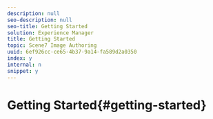```yaml
---
description: null
seo-description: null
seo-title: Getting Started
solution: Experience Manager
title: Getting Started
topic: Scene7 Image Authoring
uuid: 6ef926cc-ce65-4b37-9a14-fa589d2a0350
index: y
internal: n
snippet: y
---
```


# Getting Started{#getting-started}

